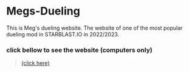 # Megs-Dueling
This is Meg's dueling website. The website of one of the most popular dueling mod in STARBLAST.IO in 2022/2023.

### click bellow to see the website (computers only)
> [(click here)](https://thegreatmegalodon.github.io/Megs-Dueling/)
